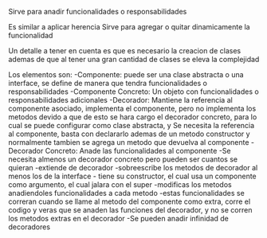 Sirve para anadir funcionalidades o responsabilidades

Es similar a aplicar herencia
Sirve para agregar o quitar dinamicamente la funcionalidad

Un detalle a tener en cuenta es que es necesario la creacion de clases
ademas de que al tener una gran cantidad de clases se eleva la complejidad

Los elementos son:
    -Componente: puede ser una clase abstracta o una interface, se define de manera que tendra funcionalidades o responsabilidades
    -Componente Concreto: Un objeto con funcionalidades o responsabilidades adicionales
    -Decorador: Mantiene la referencia al componente asociado, 
        implementa el componente, pero no implementa los metodos devido a que de esto se hara cargo el decorador concreto, para lo cual se puede configurar como clase abstracta,    y
        Se necesita la referencia al componente, basta con declararlo
        ademas de un metodo constructor
        y normalmente tambien se agrega un metodo que devuelva al componente
    -Decorador Concreto: Anade las funcionalidades al componente
        -Se necesita almenos un decorador concreto pero pueden ser cuantos se quieran
        -extiende de decorador
        -sobreescribe los metodos de decorador al menos los de la interface
        - tiene su constructor, el cual usa un componente como argumento, el cual jalara con el super
        -modificas los metodos anadiendoles funcionalidades a cada metodo
        -estas funcionalidades se correran cuando se llame al metodo del componente como extra, corre el codigo y veras que se anaden las funciones del decorador, y no se corren los metodos extras en el decorador
        -Se pueden anadir infinidad de decoradores